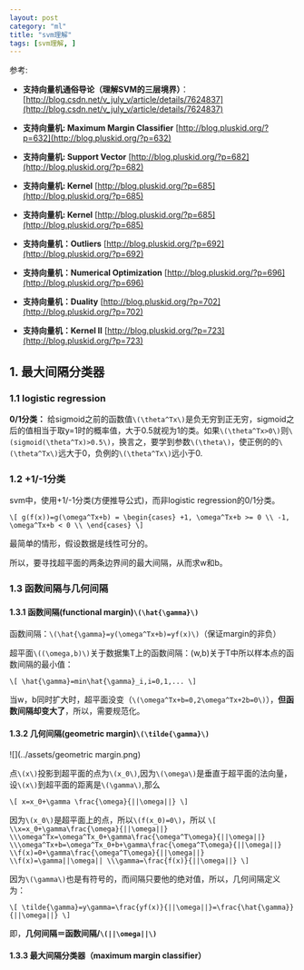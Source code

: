 ```yaml
---
layout: post
category: "ml"
title: "svm理解"
tags: [svm理解, ]
---
```


参考:

+ **支持向量机通俗导论（理解SVM的三层境界）**：[http://blog.csdn.net/v_july_v/article/details/7624837](http://blog.csdn.net/v_july_v/article/details/7624837)

+ **支持向量机: Maximum Margin Classifier**
[http://blog.pluskid.org/?p=632](http://blog.pluskid.org/?p=632)

+ **支持向量机: Support Vector**
[http://blog.pluskid.org/?p=682](http://blog.pluskid.org/?p=682)

+ **支持向量机: Kernel**
[http://blog.pluskid.org/?p=685](http://blog.pluskid.org/?p=685)

+ **支持向量机: Kernel**
[http://blog.pluskid.org/?p=685](http://blog.pluskid.org/?p=685)

+ **支持向量机：Outliers**
[http://blog.pluskid.org/?p=692](http://blog.pluskid.org/?p=692)

+ **支持向量机：Numerical Optimization**
[http://blog.pluskid.org/?p=696](http://blog.pluskid.org/?p=696)

+ **支持向量机：Duality**
[http://blog.pluskid.org/?p=702](http://blog.pluskid.org/?p=702)

+ **支持向量机：Kernel II**
[http://blog.pluskid.org/?p=723](http://blog.pluskid.org/?p=723)


## 1. 最大间隔分类器

### 1.1 logistic regression

**0/1分类：** 给sigmoid之前的函数值`\(\theta^Tx\)`是负无穷到正无穷，sigmoid之后的值相当于取y=1时的概率值，大于0.5就视为1的类。如果`\(\theta^Tx>0\)`则`\(sigmoid(\theta^Tx)>0.5\)`，换言之，要学到参数`\(\theta\)`，使正例的的`\(\theta^Tx\)`远大于0，负例的`\(\theta^Tx\)`远小于0.

### 1.2 +1/-1分类

svm中，使用+1/-1分类(方便推导公式)，而非logistic regression的0/1分类。

`\[
g(f(x))=g(\omega^Tx+b) =
\begin{cases}
+1, \omega^Tx+b >= 0 \\
-1, \omega^Tx+b < 0 \\
\end{cases}
\]`

最简单的情形，假设数据是线性可分的。

所以，要寻找超平面的两条边界间的最大间隔，从而求w和b。

### 1.3 函数间隔与几何间隔

#### 1.3.1 函数间隔(functional margin)`\(\hat{\gamma}\)`

函数间隔：`\(\hat{\gamma}=y(\omega^Tx+b)=yf(x)\)`（保证margin的非负）

超平面`\((\omega,b)\)`关于数据集T上的函数间隔：(w,b)关于T中所以样本点的函数间隔的最小值：

`\[
\hat{\gamma}=min\hat{\gamma}_i,i=0,1,...
\]`

当w，b同时扩大时，超平面没变（`\(\omega^Tx+b=0,2\omega^Tx+2b=0\)`），**但函数间隔却变大了**，所以，需要规范化。

#### 1.3.2 几何间隔(geometric margin)`\(\tilde{\gamma}\)`

![](../assets/geometric margin.png)

点`\(x\)`投影到超平面的点为`\(x_0\)`,因为`\(\omega\)`是垂直于超平面的法向量，设`\(x\)`到超平面的距离是`\(\gamma\)`,那么

`\[
x=x_0+\gamma \frac{\omega}{||\omega||}
\]`

因为`\(x_0\)`是超平面上的点，所以`\(f(x_0)=0\)`，所以
`\[
\\x=x_0+\gamma\frac{\omega}{||\omega||}
\\\omega^Tx=\omega^Tx_0+\gamma\frac{\omega^T\omega}{||\omega||}
\\\omega^Tx+b=\omega^Tx_0+b+\gamma\frac{\omega^T\omega}{||\omega||}
\\f(x)=0+\gamma\frac{\omega^T\omega}{||\omega||}
\\f(x)=\gamma||\omega||
\\\gamma=\frac{f(x)}{||\omega||}
\]`

因为`\(\gamma\)`也是有符号的，而间隔只要他的绝对值，所以，几何间隔定义为：

`\[
\tilde{\gamma}=y\gamma=\frac{yf(x)}{||\omega||}=\frac{\hat{\gamma}}{||\omega||}
\]`

即，**几何间隔＝函数间隔/`\(||\omega||\)`**

#### 1.3.3 最大间隔分类器（maximum margin classifier）

